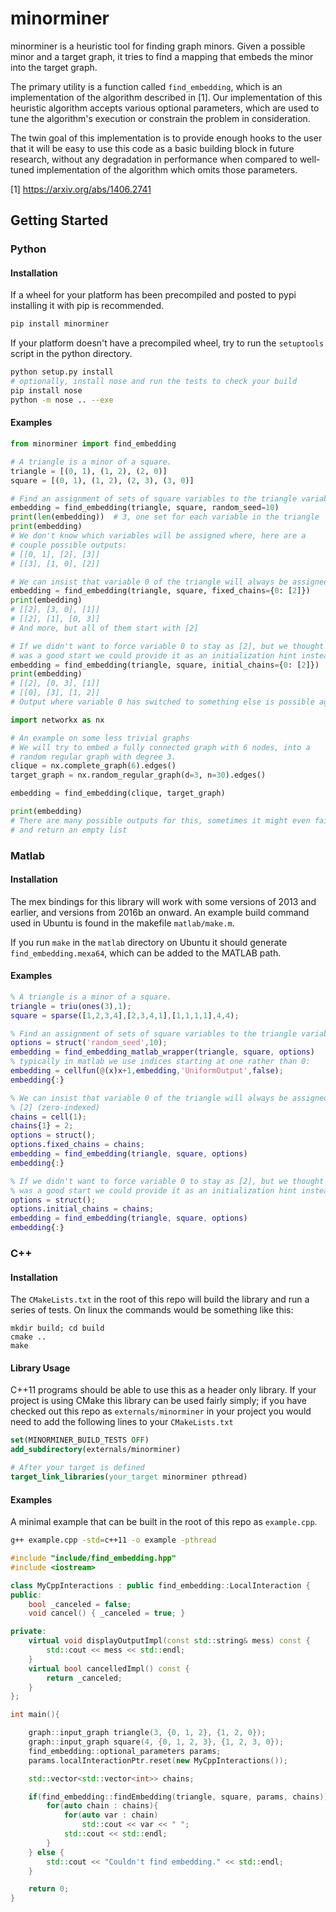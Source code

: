 minorminer
==========

minorminer is a heuristic tool for finding graph minors. Given a possible minor and a target graph, it tries to find a mapping that embeds the minor into the target graph.

The primary utility is a function called ```find_embedding```, which is an implementation of the algorithm described in [1].  Our implementation of this heuristic algorithm accepts various optional parameters, which are used to tune the algorithm's execution or constrain the problem in consideration.

The twin goal of this implementation is to provide enough hooks to the user that it will be easy to use this code as a basic building block in future research, without any degradation in performance when compared to well-tuned implementation of the algorithm which omits those parameters.

[1] https://arxiv.org/abs/1406.2741


Getting Started
---------------

### Python

#### Installation
If a wheel for your platform has been precompiled and posted to pypi
installing it with pip is recommended.

```bash
pip install minorminer
```

If your platform doesn't have a precompiled wheel, try to run the `setuptools` script
in the python directory.

```bash
python setup.py install
# optionally, install nose and run the tests to check your build
pip install nose
python -m nose .. --exe
```

#### Examples
```python
from minorminer import find_embedding

# A triangle is a minor of a square.
triangle = [(0, 1), (1, 2), (2, 0)]
square = [(0, 1), (1, 2), (2, 3), (3, 0)]

# Find an assignment of sets of square variables to the triangle variables
embedding = find_embedding(triangle, square, random_seed=10)
print(len(embedding))  # 3, one set for each variable in the triangle
print(embedding)
# We don't know which variables will be assigned where, here are a
# couple possible outputs:
# [[0, 1], [2], [3]]
# [[3], [1, 0], [2]]
```
```python
# We can insist that variable 0 of the triangle will always be assigned to [2]
embedding = find_embedding(triangle, square, fixed_chains={0: [2]})
print(embedding)
# [[2], [3, 0], [1]]
# [[2], [1], [0, 3]]
# And more, but all of them start with [2]
```
```python
# If we didn't want to force variable 0 to stay as [2], but we thought that
# was a good start we could provide it as an initialization hint instead.
embedding = find_embedding(triangle, square, initial_chains={0: [2]})
print(embedding)
# [[2], [0, 3], [1]]
# [[0], [3], [1, 2]]
# Output where variable 0 has switched to something else is possible again.
```
```python
import networkx as nx

# An example on some less trivial graphs
# We will try to embed a fully connected graph with 6 nodes, into a
# random regular graph with degree 3.
clique = nx.complete_graph(6).edges()
target_graph = nx.random_regular_graph(d=3, n=30).edges()

embedding = find_embedding(clique, target_graph)

print(embedding)
# There are many possible outputs for this, sometimes it might even fail
# and return an empty list
```

### Matlab

#### Installation

The mex bindings for this library will work with some versions of 2013 and earlier,
and versions from 2016b an onward. An example build command used in Ubuntu is
found in the makefile `matlab/make.m`.

If you run `make` in the `matlab` directory on Ubuntu it should generate
`find_embedding.mexa64`, which can be added to the MATLAB path.

#### Examples
```Matlab
% A triangle is a minor of a square.
triangle = triu(ones(3),1);
square = sparse([1,2,3,4],[2,3,4,1],[1,1,1,1],4,4);

% Find an assignment of sets of square variables to the triangle variables
options = struct('random_seed',10);
embedding = find_embedding_matlab_wrapper(triangle, square, options)
% typically in matlab we use indices starting at one rather than 0:
embedding = cellfun(@(x)x+1,embedding,'UniformOutput',false);
embedding{:}
```

```Matlab
% We can insist that variable 0 of the triangle will always be assigned to
% [2] (zero-indexed)
chains = cell(1);
chains{1} = 2;
options = struct();
options.fixed_chains = chains;
embedding = find_embedding(triangle, square, options)
embedding{:}
```

```Matlab
% If we didn't want to force variable 0 to stay as [2], but we thought that
% was a good start we could provide it as an initialization hint instead.
options = struct();
options.initial_chains = chains;
embedding = find_embedding(triangle, square, options)
embedding{:}
```

### C++

#### Installation

The `CMakeLists.txt` in the root of this repo will build the library and run a series of tests. On linux the commands would be something like this:

```
mkdir build; cd build
cmake ..
make
```

#### Library Usage

C++11 programs should be able to use this as a header only library. If your project is using CMake this library can be used fairly simply; if you have checked out this repo as `externals/minorminer` in your project you would need to add the following lines to your `CMakeLists.txt`

```CMake
set(MINORMINER_BUILD_TESTS OFF)
add_subdirectory(externals/minorminer)

# After your target is defined
target_link_libraries(your_target minorminer pthread)
```

#### Examples

A minimal example that can be built in the root of this repo as `example.cpp`.

```bash
g++ example.cpp -std=c++11 -o example -pthread
```

```c++
#include "include/find_embedding.hpp"
#include <iostream>

class MyCppInteractions : public find_embedding::LocalInteraction {
public:
    bool _canceled = false;
    void cancel() { _canceled = true; }

private:
    virtual void displayOutputImpl(const std::string& mess) const {
        std::cout << mess << std::endl;
    }
    virtual bool cancelledImpl() const {
        return _canceled;
    }
};

int main(){

    graph::input_graph triangle(3, {0, 1, 2}, {1, 2, 0});
    graph::input_graph square(4, {0, 1, 2, 3}, {1, 2, 3, 0});
    find_embedding::optional_parameters params;
    params.localInteractionPtr.reset(new MyCppInteractions());

    std::vector<std::vector<int>> chains;

    if(find_embedding::findEmbedding(triangle, square, params, chains)) {
        for(auto chain : chains){
            for(auto var : chain)
                std::cout << var << " ";
            std::cout << std::endl;
        }
    } else {
        std::cout << "Couldn't find embedding." << std::endl;
    }

    return 0;
}
```
